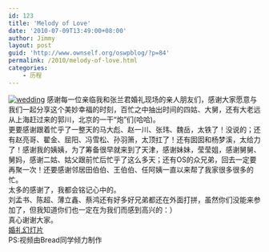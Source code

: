 ```yaml
---
id: 123
title: 'Melody of Love'
date: '2010-07-09T13:49:00+08:00'
author: Jimmy
layout: post
guid: 'http://www.ownself.org/oswpblog/?p=84'
permalink: /2010/melody-of-love.html
categories:
    - 历程
---
```


[![wedding](http://www.ownself.org/blog/wp-content/uploads/2010/MelodyofLove_14F70/wedding_thumb.jpg "wedding")](http://www.ownself.org/blog/wp-content/uploads/2010/MelodyofLove_14F70/wedding.jpg) 感谢每一位亲临我和张兰君婚礼现场的亲人朋友们，感谢大家愿意与我们一起分享这个美妙幸福的时刻，百忙之中抽出时间的四姑、大舅，还有大老远从上海赶过来的郭川，北京的一干“炮”们(哈哈)。   
 更要感谢跟着忙乎了一整天的马大彪、赵一川、张玮、魏岳，太铁了！没说的；还有赵亮哥、翟金、屈阳、冯雪松、孙羽箫，太顶扛了！还有囡囡和杨梦溪，太给力了！感谢我的姨姨，为了筹备很早就来到了天津，感谢妹妹，莹莹姐，感谢舅舅、舅妈，感谢二姑、姑父跟前忙后忙乎了这么多天；还有OS的众兄弟，回去一定要再聚一次！还要感谢邻居田伯伯、王伯伯、任阿姨一直以来帮了我家很多很多的忙。   
 太多的感谢了，我都会铭记心中的。   
 刘孟书、陈超、薄立鑫、蔡鸿还有好多好兄弟都还在外面打拼，虽然你们没能来参加了，但我知道你们也一定在为我们而感到高兴的：）   
 真心谢谢大家。  
 [婚礼幻灯片](http://v.youku.com/v_show/id_XMTg4MTc3MDY4.html)  
 PS:视频由Bread同学倾力制作